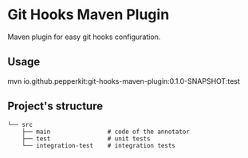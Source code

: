 # Git Hooks Maven Plugin
Maven plugin for easy git hooks configuration.

## Usage
mvn io.github.pepperkit:git-hooks-maven-plugin:0.1.0-SNAPSHOT:test

## Project's structure
```
└── src
    ├── main                # code of the annotator
    ├── test                # unit tests
    └── integration-test    # integration tests
```
